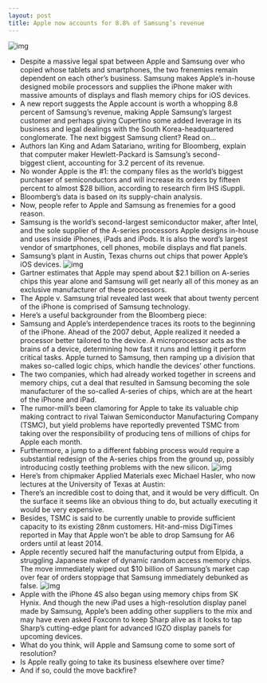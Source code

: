 ```yaml
---
layout: post
title: Apple now accounts for 8.8% of Samsung’s revenue
---
```

![img](http://media.idownloadblog.com/wp-content/uploads/2011/06/samsung-vs-apple.png)
* Despite a massive legal spat between Apple and Samsung over who copied whose tablets and smartphones, the two frenemies remain dependent on each other’s business. Samsung makes Apple’s in-house designed mobile processors and supplies the iPhone maker with massive amounts of displays and flash memory chips for iOS devices.
* A new report suggests the Apple account is worth a whopping 8.8 percent of Samsung’s revenue, making Apple Samsung’s largest customer and perhaps giving Cupertino some added leverage in its business and legal dealings with the South Korea-headquartered conglomerate. The next biggest Samsung client? Read on…
* Authors Ian King and Adam Satariano, writing for Bloomberg, explain that computer maker Hewlett-Packard is Samsung’s second-biggest client, accounting for 3.2 percent of its revenue.
* No wonder Apple is the #1: the company files as the world’s biggest purchaser of semiconductors and will increase its orders by fifteen percent to almost $28 billion, according to research firm IHS iSuppli.
* Bloomberg’s data is based on its supply-chain analysis.
* Now, people refer to Apple and Samsung as frenemies for a good reason.
* Samsung is the world’s second-largest semiconductor maker, after Intel, and the sole supplier of the A-series processors Apple designs in-house and uses inside iPhones, iPads and iPods. It is also the word’s largest vendor of smartphones, cell phones, mobile displays and flat panels.
* Samsung’s plant in Austin, Texas churns out chips that power Apple’s iOS devices.
![img](http://media.idownloadblog.com/wp-content/uploads/2012/07/Samsung-Autin-plant-aerial-view-001.jpg)
* Gartner estimates that Apple may spend about $2.1 billion on A-series chips this year alone and Samsung will get nearly all of this money as an exclusive manufacturer of these processors.
* The Apple v. Samsung trial revealed last week that about twenty percent of the iPhone is comprised of Samsung technology.
* Here’s a useful backgrounder from the Bloomberg piece:
* Samsung and Apple’s interdependence traces its roots to the beginning of the iPhone. Ahead of the 2007 debut, Apple realized it needed a processor better tailored to the device. A microprocessor acts as the brains of a device, determining how fast it runs and letting it perform critical tasks. Apple turned to Samsung, then ramping up a division that makes so-called logic chips, which handle the devices’ other functions.
* The two companies, which had already worked together in screens and memory chips, cut a deal that resulted in Samsung becoming the sole manufacturer of the so-called A-series of chips, which are at the heart of the iPhone and iPad.
* The rumor-mill’s been clamoring for Apple to take its valuable chip making contract to rival Taiwan Semiconductor Manufacturing Company (TSMC), but yield problems have reportedly prevented TSMC from taking over the responsibility of producing tens of millions of chips for Apple each month.
* Furthermore, a jump to a different fabbing process would require a substantial redesign of the A-series chips from the ground up, possibly introducing costly teething problems with the new silicon.
![img](http://media.idownloadblog.com/wp-content/uploads/2012/03/A5X-e1331144985592.jpg)
* Here’s from chipmaker Applied Materials exec Michael Hasler, who now lectures at the University of Texas at Austin:
* There’s an incredible cost to doing that, and it would be very difficult. On the surface it seems like an obvious thing to do, but actually executing it would be very expensive.
* Besides, TSMC is said to be currently unable to provide sufficient capacity to its existing 28nm customers. Hit-and-miss DigiTimes reported in May that Apple won’t be able to drop Samsung for A6 orders until at least 2014.
* Apple recently secured half the manufacturing output from Elpida, a struggling Japanese maker of dynamic random access memory chips. The move immediately wiped out $10 billion of Samsung’s market cap over fear of orders stoppage that Samsung immediately debunked as false.
![img](http://media.idownloadblog.com/wp-content/uploads/2012/04/apple-a5.jpg)
* Apple with the iPhone 4S also began using memory chips from SK Hynix. And though the new iPad uses a high-resolution display panel made by Samsung, Apple’s been adding other suppliers to the mix and may have even asked Foxconn to keep Sharp alive as it looks to tap Sharp’s cutting-edge plant for advanced IGZO display panels for upcoming devices.
* What do you think, will Apple and Samsung come to some sort of resolution?
* Is Apple really going to take its business elsewhere over time?
* And if so, could the move backfire?


